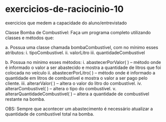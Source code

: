 # exercicios-de-raciocinio-10
 exercicios que medem a capacidade do aluno/entrevistado

Classe Bomba de Combustível: Faça um programa completo utilizando classes e métodos que:

a. Possua uma classe chamada bombaCombustível, com no mínimo esses atributos:
i. tipoCombustivel.
ii. valorLitro
iii. quantidadeCombustivel

b. Possua no mínimo esses métodos:
i. abastecerPorValor( ) – método onde é informado o valor a ser abastecido e mostra a
quantidade de litros que foi colocada no veículo
ii. abastecerPorLitro( ) – método onde é informado a quantidade em litros de
combustível e mostra o valor a ser pago pelo cliente.
iii. alterarValor( ) – altera o valor do litro do combustível.
iv. alterarCombustivel( ) – altera o tipo do combustível.
v. alterarQuantidadeCombustivel( ) – altera a quantidade de combustível restante na
bomba.

OBS: Sempre que acontecer um abastecimento é necessário atualizar a quantidade de
combustível total na bomba.